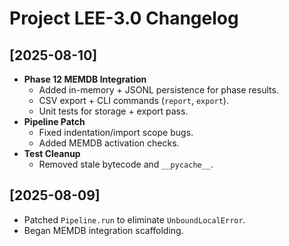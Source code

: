 # Project LEE-3.0 Changelog

## [2025-08-10]
- **Phase 12 MEMDB Integration**
  - Added in-memory + JSONL persistence for phase results.
  - CSV export + CLI commands (`report`, `export`).
  - Unit tests for storage + export pass.
- **Pipeline Patch**
  - Fixed indentation/import scope bugs.
  - Added MEMDB activation checks.
- **Test Cleanup**
  - Removed stale bytecode and `__pycache__`.

## [2025-08-09]
- Patched `Pipeline.run` to eliminate `UnboundLocalError`.
- Began MEMDB integration scaffolding.
